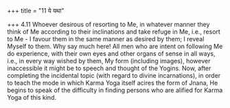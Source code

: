 +++
title = "11 ये यथा"

+++
4.11 Whoever desirous of resorting to Me, in whatever manner they think
of Me according to their inclinations and take refuge in Me, i.e.,
resort to Me - I favour them in the same manner as desired by them; I
reveal Myself to them. Why say much here! All men who are intent on
following Me do experience, with their own eyes and other organs of
sense in all ways, i.e., in every way wished by them, My form (including
images), however inaccessible it might be to speech and thought of the
Yogins. Now, after completing the incidental topic (with regard to
divine incarnations), in order to teach the mode in which Karma Yoga
itself acires the form of Jnana, He begins to speak of the difficulty in
finding persons who are alified for Karma Yoga of this kind.
